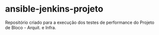 # ansible-jenkins-projeto
Repositório criado para a execução dos testes de performance do Projeto de Bloco - Arquit. e Infra.

